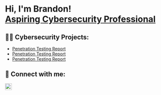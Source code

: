 <h1>Hi, I'm Brandon! <br/><a href="https://github.com/bkweber99">Aspiring Cybersecurity Professional</a></h1>

<h2>👨‍💻 Cybersecurity Projects:</h2>

  - [Penetration Testing Report](https://github.com/joshmadakor1/Algorithms-Practice)
  - [Penetration Testing Report](https://github.com/joshmadakor1/Algorithms-Practice)
  - [Penetration Testing Report](https://github.com/joshmadakor1/Algorithms-Practice)
    

<h2> 🤳 Connect with me:</h2>

[<img align="left" alt="JoshMadakor | LinkedIn" width="22px" src="https://cdn.jsdelivr.net/npm/simple-icons@v3/icons/linkedin.svg" />][linkedin]

[linkedin]: https://www.linkedin.com/in/brandon-weber-b53641212/

<!--
**bkweber99/bkweber99** is a ✨ _special_ ✨ repository because its `README.md` (this file) appears on your GitHub profile.

Here are some ideas to get you started:

- 🔭 I’m currently working on ...
- 🌱 I’m currently learning ...
- 👯 I’m looking to collaborate on ...
- 🤔 I’m looking for help with ...
- 💬 Ask me about ...
- 📫 How to reach me: ...
- 😄 Pronouns: ...
- ⚡ Fun fact: ...
-->
